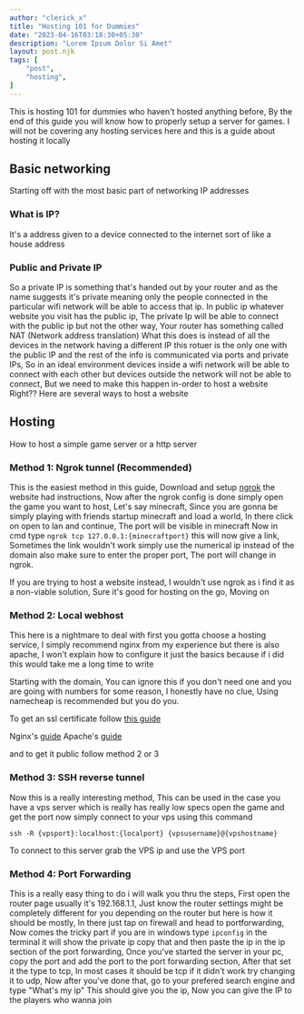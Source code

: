 ```yaml
---
author: "clerick_x"
title: "Hosting 101 for Dummies"
date: "2023-04-16T03:18:30+05:30"
description: "Lorem Ipsum Dolor Si Amet"
layout: post.njk
tags: [
    "post",
    "hosting",
]
---
```

This is hosting 101 for dummies who haven't hosted anything before, By the end of this guide you will know how to properly
setup a server for games. I will not be covering any hosting services here and this is a guide about hosting it locally

<!--more-->

## Basic networking
Starting off with the most basic part of networking IP addresses

### What is IP?
It's a address given to a device connected to the internet sort of like a house address

### Public and Private IP
So a private IP is something that's handed out by your router and as the name suggests it's private meaning only the people connected
in the particular wifi network will be able to access that ip. In public ip whatever website you visit has the public ip, The private
Ip will be able to connect with the public ip but not the other way, Your router has something called NAT (Network address translation)
What this does is instead of all the devices in the network having a different IP this rotuer is the only one with the public IP and 
the rest of the info is communicated via ports and private IPs, So in an ideal environment devices inside a wifi network will be able
to connect with each other but devices outside the network will not be able to connect, But we need to make this happen in-order to 
host a website Right?? Here are several ways to host a website

## Hosting
How to host a simple game server or a http server

### Method 1: Ngrok tunnel (Recommended)
This is the easiest method in this guide, Download and setup [ngrok](https://ngrok.com/) the website had instructions, Now after the
ngrok config is done simply open the game you want to host, Let's say minecraft, Since you are gonna be simply playing with friends
startup minecraft and load a world, In there click on open to lan and continue, The port will be visible in minecraft
Now in cmd type `ngrok tcp 127.0.0.1:{minecraftport}` this will now give a link, Sometimes the link wouldn't work simply use the
numerical ip instead of the domain also make sure to enter the proper port, The port will change in ngrok.

If you are trying to host a website instead, I wouldn't use ngrok as i find it as a non-viable solution, Sure it's good for hosting on the
go, Moving on

### Method 2: Local webhost
This here is a nightmare to deal with first you gotta choose a hosting service, I simply recommend nginx from my experience but there is
also apache, I won't explain how to configure it just the basics because if i did this would take me a long time to write

Starting with the domain, You can ignore this if you don't need one and you are going with numbers for some reason, I honestly have no
clue, Using namecheap is recommended but you do you.

To get an ssl certificate follow [this guide](https://certbot.eff.org/instructions)

Nginx's [guide](https://nginx.org/en/docs/beginners_guide.html)
Apache's [guide](https://httpd.apache.org/docs/2.4/getting-started.html)

and to get it public follow method 2 or 3

### Method 3: SSH reverse tunnel
Now this is a really interesting method, This can be used in the case you have a vps server which is really has really low specs
open the game and get the port now simply connect to your vps using this command
```
ssh -R {vpsport}:localhost:{localport} {vpsusername}@{vpshostname}
```
To connect to this server grab the VPS ip and use the VPS port

### Method 4: Port Forwarding
This is a really easy thing to do i will walk you thru the steps, First open the router page usually it's 192.168.1.1, Just know
the router settings might be completely different for you depending on the router but here is how it should be mostly, In there
just tap on firewall and head to portforwarding, Now comes the tricky part if you are in windows type `ipconfig` in the terminal it
will show the private ip copy that and then paste the ip in the ip section of the port forwarding, Once you've started the server in
your pc, copy the port and add the port to the port forwarding section, After that set it the type to tcp, In most cases it should
be tcp if it didn't work try changing it to udp, Now after you've done that, go to your prefered search engine and type "What's my ip"
This should give you the ip, Now you can give the IP to the players who wanna join